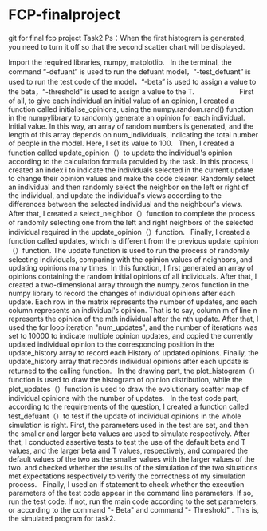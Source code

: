# FCP-finalproject
git for final fcp project
Task2
Ps：When the first histogram is generated, you need to turn it off so that the second scatter chart will be displayed.

Import the required libraries, numpy, matplotlib.
 
In the terminal, the command “-defuant” is used to run the defuant model，“-test_defuant” is used to run the test code of the model，“-beta” is used to assign a value to the beta，“-threshold” is used to assign a value to the T.
                      
First of all, to give each individual an initial value of an opinion, I created a function called initialise_opinions, using the numpy.random.rand() function in the numpylibrary to randomly generate an opinion for each individual. Initial value. In this way, an array of random numbers is generated, and the length of this array depends on num_individuals, indicating the total number of people in the model. Here, I set its value to 100.
 
Then, I created a function called update_opinion（）to update the individual's opinion according to the calculation formula provided by the task. In this process, I created an index i to indicate the individuals selected in the current update to change their opinion values and make the code clearer. Randomly select an individual and then randomly select the neighbor on the left or right of the individual, and update the individual's views according to the differences between the selected individual and the neighbour's views.
 
After that, I created a select_neighbor（）function to complete the process of randomly selecting one from the left and right neighbors of the selected individual required in the update_opinion（）function.
 
Finally, I created a function called updates, which is different from the previous update_opinion（）function. The update function is used to run the process of randomly selecting individuals, comparing with the opinion values of neighbors, and updating opinions many times. In this function, I first generated an array of opinions containing the random initial opinions of all individuals. After that, I created a two-dimensional array through the numpy.zeros function in the numpy library to record the changes of individual opinions after each update. Each row in the matrix represents the number of updates, and each column represents an individual's opinion. That is to say, column m of line n represents the opinion of the mth individual after the nth update. After that, I used the for loop iteration "num_updates", and the number of iterations was set to 10000 to indicate multiple opinion updates, and copied the currently updated individual opinion to the corresponding position in the update_history array to record each History of updated opinions. Finally, the update_history array that records individual opinions after each update is returned to the calling function.
 
In the drawing part, the plot_histogram（）function is used to draw the histogram of opinion distribution, while the plot_updates（）function is used to draw the evolutionary scatter map of individual opinions with the number of updates.
 
In the test code part, according to the requirements of the question, I created a function called test_defuant（）to test if the update of individual opinions in the whole simulation is right. First, the parameters used in the test are set, and then the smaller and larger beta values are used to simulate respectively. After that, I conducted assertive tests to test the use of the default beta and T values, and the larger beta and T values, respectively, and compared the default values of the two as the smaller values with the larger values of the two. and checked whether the results of the simulation of the two situations met expectations respectively to verify the correctness of my simulation process.
 
Finally, I used an if statement to check whether the execution parameters of the test code appear in the command line parameters. If so, run the test code. If not, run the main code according to the set parameters, or according to the command "- Beta" and command "- Threshold" . This is, the simulated program for task2.
